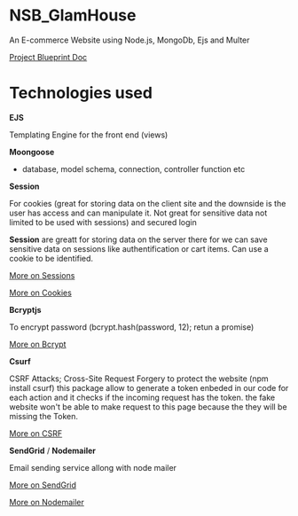 # NSB_GlamHouse

An E-commerce Website using Node.js, MongoDb, Ejs and Multer

[Project Blueprint Doc](https://docs.google.com/document/d/16EprHSo8TWxUgoSLTqFjA9QAn3_UlqZ0C1YXt4vOSRo/edit?usp=sharing)

# Technologies used

**EJS**

Templating Engine for the front end (views)

**Moongoose**

- database, model schema, connection, controller function etc

**Session**

For cookies (great for storing data on the client site and the downside is the user has access and can manipulate it. Not great for sensitive data not limited to be used with sessions) and secured login

**Session** are greatt for storing data on the server there for we can save sensitive data on sessions like authentification or cart items. Can use a cookie to be identified.

[More on Sessions](https://www.quora.com/What-is-a-session-in-a-Web-Application)

[More on Cookies](https://developer.mozilla.org/en-US/docs/Web/HTTP/Cookies)

**Bcryptjs**

To encrypt password (bcrypt.hash(password, 12); retun a promise)

[More on Bcrypt](https://github.com/dcodeIO/bcrypt.js)

**Csurf**

CSRF Attacks; Cross-Site Request Forgery to protect the website (npm install csurf) this package allow to generate a token enbeded in our code for each action and it checks if the incoming request has the token. the fake website won't be able to make request to this page because the they will be missing the Token.

[More on CSRF](https://www.acunetix.com/websitesecurity/csrf-attacks/)

**SendGrid** / **Nodemailer**

Email sending service allong with node mailer

[More on SendGrid](https://nodemailer.com/about/)

[More on Nodemailer](https://www.acunetix.com/websitesecurity/csrf-attacks/)
